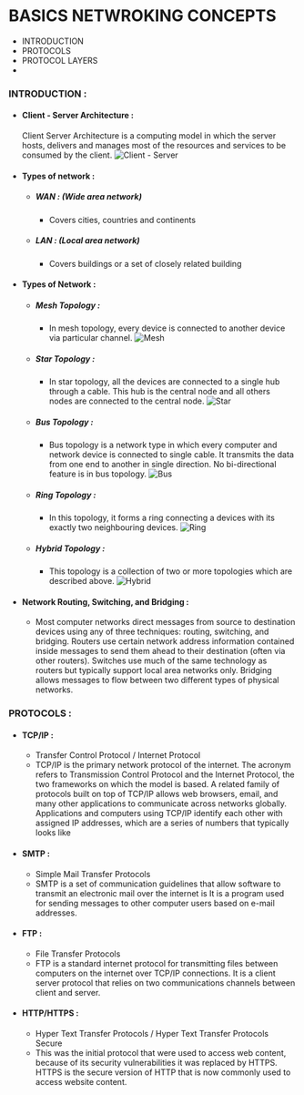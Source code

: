 # BASICS NETWROKING CONCEPTS
  * INTRODUCTION
  * PROTOCOLS
  * PROTOCOL LAYERS
  * 
  
 ### INTRODUCTION :
  * #### Client - Server Architecture :
    Client Server Architecture is a computing model in which the server hosts, delivers and manages most of the resources and services to be consumed by the client. 
    ![Client - Server](https://www.w3schools.in/wp-content/uploads/2019/01/client-server.jpg)

  * #### Types of network :
    * ##### WAN : (Wide area network)
      - Covers cities, countries and continents
      
    * ##### LAN : (Local area network)
      - Covers buildings or a set of closely related building
      
  * #### Types of Network : 
    * ##### Mesh Topology : 
      - In mesh topology, every device is connected to another device via particular channel. 
      ![Mesh](https://media.geeksforgeeks.org/wp-content/uploads/1-75.png)
      
    * #####  Star Topology :
      - In star topology, all the devices are connected to a single hub through a cable. This hub is the central node and all others nodes are connected to the central node. 
      ![Star](https://media.geeksforgeeks.org/wp-content/uploads/2-49.png)
    
    * ##### Bus Topology : 
      - Bus topology is a network type in which every computer and network device is connected to single cable. It transmits the data from one end to another in single direction. No bi-directional feature is in bus topology.
       ![Bus](https://media.geeksforgeeks.org/wp-content/uploads/3-55.png)

      
    * ##### Ring Topology :
      - In this topology, it forms a ring connecting a devices with its exactly two neighbouring devices.
      ![Ring](https://media.geeksforgeeks.org/wp-content/uploads/4-32.png)
      
    * ##### Hybrid Topology :
      - This topology is a collection of two or more topologies which are described above.
      ![Hybrid](https://media.geeksforgeeks.org/wp-content/uploads/5-23.png)
   
  * ####  Network Routing, Switching, and Bridging :
    * Most computer networks direct messages from source to destination devices using any of three techniques: routing, switching, and bridging. Routers use certain network address information contained inside messages to send them ahead to their destination (often via other routers). Switches use much of the same technology as routers but typically support local area networks only. Bridging allows messages to flow between two different types of physical networks.

### PROTOCOLS :
  * #### TCP/IP :
    - Transfer Control Protocol / Internet Protocol
    - TCP/IP is the primary network protocol of the internet. The acronym refers to Transmission Control Protocol and the Internet Protocol, the two frameworks on which the model is based. A related family of protocols built on top of TCP/IP allows web browsers, email, and many other applications to communicate across networks globally. Applications and computers using TCP/IP identify each other with assigned IP addresses, which are a series of numbers that typically looks like 

  * #### SMTP :
    - Simple Mail Transfer Protocols
    - SMTP is a set of communication guidelines that allow software to transmit an electronic mail over the internet is It is a program used for sending messages to other computer users based on e-mail addresses.
    
  * #### FTP :
    - File Transfer Protocols
    - FTP is a standard internet protocol for transmitting files between computers on the internet over TCP/IP connections. It is a client server protocol that relies on two communications channels between client and server.
    
  * #### HTTP/HTTPS :
    - Hyper Text Transfer Protocols / Hyper Text Transfer Protocols Secure
    - This was the initial protocol that were used to access web content, because of its security vulnerabilities it was replaced by HTTPS. HTTPS is the secure version of HTTP that is now commonly used to access website content.
   
   
    
